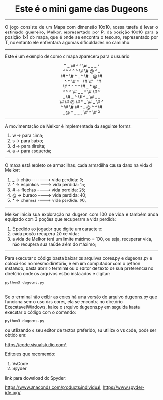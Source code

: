 <h1 align="center"> Este é o mini game das Dugeons </h1>
<hr>

<div style="text-align: justify"> 
O jogo consiste de um Mapa com dimensão 10x10,
nossa tarefa é levar o estimado guerreiro, Melkor, representado por P,
da posição 10x10 para a posição 1x1 do mapa, que é onde se encontra o tesouro,
representado por T, no entanto ele enfrentará algumas dificuldades no caminho: 
</div>
<hr>

<p>
Este é um exemplo de como o mapa aparecerá para o usuário:
</p>


<p align="center">
 T  _  \#  ^  ^  \#  _  _  _  ^   <br>
 ^  ^  ^  ^  ^  \#  \#  @  ^  _   <br>
 \#  ^  \#  ^  _  ^  \#  _  @  \#   <br>
 _  ^  *  \#  ^  _  \#  \#  _  \#   <br>
 \#  *  ^  ^  ^  \#  _  *  @  _   <br>
 ^  ^  ^  \#  _  _  ^  \#  \#  ^   <br>
 _  \#  _  ^  \#  ^  _  \#  _  _   <br>
 \#  \#  @  \#  *  _  \#  _  \#  ^   <br>
 ^  \#  \#  \#  ^  _  @  ^  ^  \#   <br>
 _  @  ^  _  _  _  \#  ^  \#  P 
</p>
<hr>

<p>
A movimentação de Melkor é implementada da seguinte forma:<br>
<ol>
<li>w -> para cima;</li>
<li>s -> para baixo;</li>
<li>d -> para direita;</li>
<li>a -> para esquerda;
</ol>
</p>
<hr>

<p>
O mapa está repleto de armadilhas, cada armadilha causa dano na vida d Melkor:<br>
<ol>
<li>_ -> chão -------> vida perdida:  0;</li>
<li>^ -> espinhos ---> vida perdida: 15;</li>
<li># -> flechas ----> vida perdida: 25;</li>
<li>@ -> buraco  ----> vida perdida: 40;</li>
<li>* -> chamas  ----> vida perdida: 60;
</ol>
</p>
<hr>

<p>
<div style="text-align: justify"> 
Melkor inicia sua exploração na dugeon com 100 de vida e também anda equipado com 
3 poções que recuperam a vida perdida:
</div>
<ol>
<li>É pedido ao jogador que digite um caractere:</li>
<li>cada poção recupera 20 de vida;</li>
<li>a vida de Melkor terá um limite máximo = 100, ou seja, recuperar vida, não recupera sua saúde além do máximo;</li>
</ol>   
</p>
<hr>

<p>
Para executar o código basta baixar os arquivos cores.py e dugeons.py e colocá-los no mesmo diretório, e em um computador com o python instalado, basta abrir o terminal ou o editor de texto de sua preferência no diretório onde os arquivos estão instalados e digitar:<br>

```
python3 dugeons.py
```
<br>
Se o terminal não exibir as cores há uma versão do arquivo dugeons.py que funciona sem o uso das cores, ela se encontra no diretório ExecutavelWindows, baixe o arquivo dugeons.py em seguida basta executar o código com o comando:

```
python3 dugeons.py
```
ou utilizando o seu editor de textos preferido, eu utilizo o vs code, pode ser obtido em:

https://code.visualstudio.com/. <br>

Editores que recomendo:
<ol>
<li>VsCode</li>
<li>Spyder</li>
</ol>  
link para download do Spyder: 

https://www.anaconda.com/products/individual, https://www.spyder-ide.org/


</p>

